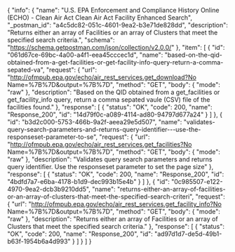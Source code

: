 {
  "info": {
    "name": "U.S. EPA Enforcement and Compliance History Online (ECHO) - Clean Air Act Clean Air Act Facility Enhanced Search",
    "_postman_id": "a4c5dc82-051c-4601-9ea2-b3e71de828dd",
    "description": "Returns either an array of Facilities or an array of Clusters that meet the specified search criteria.",
    "schema": "https://schema.getpostman.com/json/collection/v2.0.0/"
  },
  "item": [
    {
      "id": "061d67ce-69bc-4a00-a4f1-eea45cccec1d",
      "name": "based-on-the-qid-obtained-from-a-get-facilities-or-get-facility-info-query-return-a-comma-sepated-va",
      "request": {
        "url": "http://ofmpub.epa.gov/echo/air_rest_services.get_download?No Name=%7B%7D&output=%7B%7D",
        "method": "GET",
        "body": {
          "mode": "raw"
        },
        "description": "Based on the QID obtained from a get_facilities or get_facility_info query, return a comma sepated vaule (CSV) file of the facilities found."
      },
      "response": [
        {
          "status": "OK",
          "code": 200,
          "name": "Response_200",
          "id": "14d79f0c-a089-4114-ad80-94797d677a24"
        }
      ]
    },
    {
      "id": "b3d2c000-5753-466b-9a2f-aeea29e5d507",
      "name": "validates-query-search-parameters-and-returns-query-identifier---use-the-responseset-parameter-to-se",
      "request": {
        "url": "http://ofmpub.epa.gov/echo/air_rest_services.get_facilities?No Name=%7B%7D&output=%7B%7D",
        "method": "GET",
        "body": {
          "mode": "raw"
        },
        "description": "Validates query search parameters and returns query identifier.  Use the responseset parameter to set the page size"
      },
      "response": [
        {
          "status": "OK",
          "code": 200,
          "name": "Response_200",
          "id": "4bdfd7a7-e6ba-4178-b1d9-dec993b15e4b"
        }
      ]
    },
    {
      "id": "0c985507-e122-4970-9ea2-dcb3b9210dd5",
      "name": "returns-either-an-array-of-facilities-or-an-array-of-clusters-that-meet-the-specified-search-criteri",
      "request": {
        "url": "http://ofmpub.epa.gov/echo/air_rest_services.get_facility_info?No Name=%7B%7D&output=%7B%7D",
        "method": "GET",
        "body": {
          "mode": "raw"
        },
        "description": "Returns either an array of Facilities or an array of Clusters that meet the specified search criteria."
      },
      "response": [
        {
          "status": "OK",
          "code": 200,
          "name": "Response_200",
          "id": "ad97d1d7-de5d-49b1-b63f-1954b6a4d993"
        }
      ]
    }
  ]
}